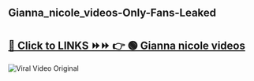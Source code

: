 
 ## Gianna_nicole_videos-Only-Fans-Leaked

# <h2><a href="https://clipsfans.com/Gianna_nicole_videos&ref=git">🔗 Click to LINKS ⏩⏩ 👉 🟢 Gianna nicole videos </a></h2>

<a href="https://clipsfans.com/Gianna_nicole_videos&ref=git" rel="nofollow" data-target="animated-image.originalLink"><img src="https://i.ibb.co.com/xMMVF88/686577567.gif" alt="Viral Video Original" style="max-width: 100%; display: inline-block;" data-target="animated-image.originalImage"></a>
